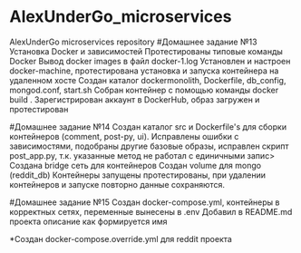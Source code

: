 # AlexUnderGo_microservices
AlexUnderGo microservices repository
#Дoмашнее задание №13
Установка Docker и зависимостей
Протестированы типовые команды Docker
Вывод docker images в файл docker-1.log
Установлен и настроен docker-machine, протестирована установка и запуска контейнера на удаленном хосте
Создан каталог dockermonolith, Dockerfile, db_config, mongod.conf, start.sh
Собран контейнер с помощью команды docker build .
Зарегистрирован аккаунт в DockerHub, образ загружен и протестирован

#Домашнее задание №14
Создан каталог src и Dockerfile's для сборки контейнеров (comment, post-py, ui).
Исправлены ошибки с зависимостями, подобраны другие базовые образы, исправлен скрипт post_app.py, т.к. указанные метод не работал с единичными запис>
Создана bridge сеть для контейнеров
Создан volume для mongo (reddit_db)
Контейнеры запущены протестированы, при удалении контейнеров и запуске повторно данные сохраняются.

#Домашнее задание №15
Создан docker-compose.yml, контейнеры в корректных сетях, переменные вынесены в .env
Добавил в README.md проекта описание как формируется имя

*Создан docker-compose.override.yml для reddit проекта
